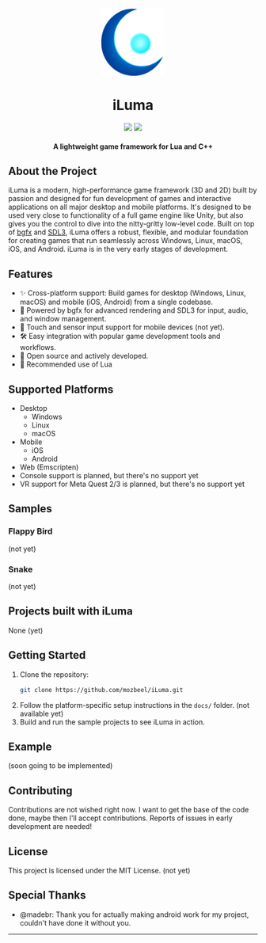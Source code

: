 <div align="center">
  <img src="docs/assets/iluma-logo-ntxt.png" width="128"></img>
  <h1>iLuma</h1>
  
  <img src="https://img.shields.io/badge/supports-Lua-000080?logo=lua&logoColor=white">
  <img src="https://img.shields.io/badge/written%20in-C++-00599C?logo=c%2B%2B&logoColor=white">

  <h4>A lightweight game framework for Lua and C++</h4>

</div>


## About the Project

iLuma is a modern, high-performance game framework (3D and 2D) built by passion and designed for fun development of games and interactive applications on all major desktop and mobile platforms. It's designed to be used very close to functionality of a full game engine like Unity, but also gives you the control to dive into the nitty-gritty low-level code. Built on top of <a href="https://github.com/bkaradzic/bgfx">bgfx</a> and <a href="https://github.com/libsdl-org/SDL"> SDL3</a>, iLuma offers a robust, flexible, and modular foundation for creating games that run seamlessly across Windows, Linux, macOS, iOS, and Android. iLuma is in the very early stages of development. 

## Features

- ✨ Cross-platform support: Build games for desktop (Windows, Linux, macOS) and mobile (iOS, Android) from a single codebase.
- 🚀 Powered by bgfx for advanced rendering and SDL3 for input, audio, and window management.
- 📱 Touch and sensor input support for mobile devices (not yet).
- 🛠️ Easy integration with popular game development tools and workflows.
- 📂 Open source and actively developed.
- 🌙 Recommended use of Lua

## Supported Platforms

- Desktop
  - Windows
  - Linux
  - macOS
- Mobile
  - iOS
  - Android
- Web (Emscripten)
- Console support is planned, but there's no support yet
- VR support for Meta Quest 2/3 is planned, but there's no support yet 

## Samples

### Flappy Bird

(not yet)

### Snake

(not yet)

## Projects built with iLuma

None (yet)

## Getting Started

1. Clone the repository:
   ```bash
   git clone https://github.com/mozbeel/iLuma.git
   ```
2. Follow the platform-specific setup instructions in the `docs/` folder. (not available yet)
3. Build and run the sample projects to see iLuma in action.

## Example 

(soon going to be implemented)

## Contributing

Contributions are not wished right now. I want to get the base of the code done, maybe then I'll accept contributions. Reports of issues in early development are needed!

## License

This project is licensed under the MIT License. (not yet)

## Special Thanks

- @madebr: Thank you for actually making android work for my project, couldn't have done it without you. 

---
